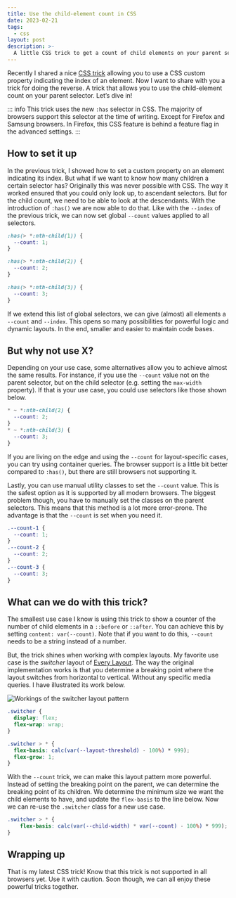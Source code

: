 ```yaml
---
title: Use the child-element count in CSS
date: 2023-02-21
tags:
  - css
layout: post
description: >-
  A little CSS trick to get a count of child elements on your parent selector.
---
```


Recently I shared a nice [CSS trick](/writing/a-nth-child-css-trick/) allowing you to use a CSS custom property indicating the index of an element. Now I want to share with you a trick for doing the reverse. A trick that allows you to use the child-element count on your parent selector. Let’s dive in!

::: info
This trick uses the new `:has` selector in CSS. The majority of browsers support this selector at the time of writing. Except for Firefox and Samsung browsers. In Firefox, this CSS feature is behind a feature flag in the advanced settings.
:::

## How to set it up

In the previous trick, I showed how to set a custom property on an element indicating its index. But what if we want to know how many children a certain selector has? Originally this was never possible with CSS. The way it worked ensured that you could only look up, to ascendant selectors. But for the child count, we need to be able to look at the descendants. With the introduction of `:has()` we are now able to do that. Like with the `--index` of the previous trick, we can now set global `--count` values applied to all selectors.

```css
:has(> *:nth-child(1)) {
  --count: 1;
}

:has(> *:nth-child(2)) {
  --count: 2;
}

:has(> *:nth-child(3)) {
  --count: 3;
}
```

If we extend this list of global selectors, we can give (almost) all elements a `--count` and `--index`. This opens so many possibilities for powerful logic and dynamic layouts. In the end, smaller and easier to maintain code bases.

## But why not use X?

Depending on your use case, some alternatives allow you to achieve almost the same results. For instance, if you use the `--count` value not on the parent selector, but on the child selector (e.g. setting the `max-width` property). If that is your use case, you could use selectors like those shown below.

```css
* ~ *:nth-child(2) {
  --count: 2;
}
* ~ *:nth-child(3) {
  --count: 3;
}
```

If you are living on the edge and using the `--count` for layout-specific cases, you can try using container queries. The browser support is a little bit better compared to `:has()`, but there are still browsers not supporting it.

Lastly, you can use manual utility classes to set the `--count` value. This is the safest option as it is supported by all modern browsers. The biggest problem though, you have to manually set the classes on the parent selectors. This means that this method is a lot more error-prone. The advantage is that the `--count` is set when you need it.

```css
.--count-1 {
  --count: 1;
}
.--count-2 {
  --count: 2;
}
.--count-3 {
  --count: 3;
}
```

## What can we do with this trick?

The smallest use case I know is using this trick to show a counter of the number of child elements in a `::before` or `::after`. You can achieve this by setting `content: var(--count)`. Note that if you want to do this, `--count` needs to be a string instead of a number.

But, the trick shines when working with complex layouts. My favorite use case is the _switcher_ layout of [Every Layout](https://every-layout.dev/layouts/switcher/). The way the original implementation works is that you determine a breaking point where the layout switches from horizontal to vertical. Without any specific media queries. I have illustrated its work below.

![Workings of the switcher layout pattern](/img/switcher-layout.png)

```css
.switcher {
  display: flex;
  flex-wrap: wrap;
}

.switcher > * {
  flex-basis: calc(var(--layout-threshold) - 100%) * 999);
  flex-grow: 1;
}
```

With the `--count` trick, we can make this layout pattern more powerful. Instead of setting the breaking point on the parent, we can determine the breaking point of its children. We determine the minimum size we want the child elements to have, and update the `flex-basis` to the line below. Now we can re-use the `.switcher` class for a new use case.

```css
.switcher > * {
	flex-basis: calc(var(--child-width) * var(--count) - 100%) * 999);
}
```

## Wrapping up

That is my latest CSS trick! Know that this trick is not supported in all browsers yet. Use it with caution. Soon though, we can all enjoy these powerful tricks together.
